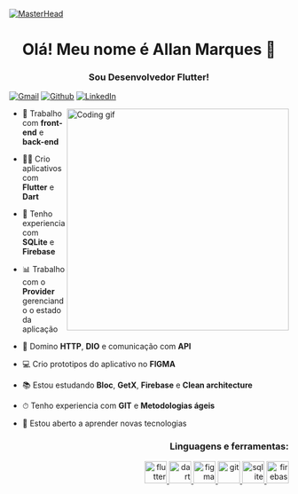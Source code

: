 [![MasterHead](https://www.techaheadcorp.com/wp-content/uploads/2021/01/11trendsblog-1.gif)]()
<h1 align="center"> Olá! Meu nome é Allan Marques 👋</h1>
<h3 align="center"> Sou Desenvolvedor Flutter! </h3>

[![Gmail](https://img.shields.io/badge/Gmail-D14836?style=for-the-badge&logo=gmail&logoColor=white)](mailto:dev.allan.marques@gmail.com)
[![Github](https://img.shields.io/badge/GitHub-100000?style=for-the-badge&logo=github&logoColor=white)](https://github.com/AllanAlvesMarques)
[![LinkedIn](https://img.shields.io/badge/LinkedIn-0077B5?style=for-the-badge&logo=linkedin&logoColor=white)](www.linkedin.com/in/allan-alves-marques)

<img align="right" width="400" heigth="237" src="https://www.mygo.ge/uploads/blog/1584023795.jpg" alt="Coding gif"/>

<div>

- 🔭 Trabalho com **front-end** e **back-end**

- 👨‍💻 Crio aplicativos com **Flutter** e **Dart** 

- 💾 Tenho experiencia com **SQLite** e **Firebase**

- 📊 Trabalho com o **Provider** gerenciando o estado da aplicação

- 📡 Domino **HTTP**, **DIO** e comunicação com **API**

- 💻 Crio prototipos do aplicativo no **FIGMA**

- 📚 Estou estudando **Bloc**, **GetX**, **Firebase** e **Clean architecture**

- ⏱ Tenho experiencia com **GIT** e **Metodologias ágeis**

- 📘 Estou aberto a aprender novas tecnologias

</div>

<h3 align="right">Linguagens e ferramentas:</h3>

<p align="right"> <a href="https://flutter.dev/" target="_blank" rel="noreferrer"> <img src="https://www.vectorlogo.zone/logos/flutterio/flutterio-icon.svg" alt="flutter" width="40" height="40"/> </a> <a href="https://dart.dev/" target="_blank" rel="noreferrer"> <img src="https://www.vectorlogo.zone/logos/dartlang/dartlang-icon.svg" alt="dart" width="40" height="40"/> </a> <a href="https://www.figma.com/" target="_blank" rel="noreferrer"> <img src="https://www.vectorlogo.zone/logos/figma/figma-icon.svg" alt="figma" width="40" height="40"/> </a>  <a href="https://git-scm.com/" target="_blank" rel="noreferrer"> <img src="https://www.vectorlogo.zone/logos/git-scm/git-scm-icon.svg" alt="git" width="40" height="40"/> </a> <a href="https://www.sqlite.org/" target="_blank" rel="noreferrer"> <img src="https://www.vectorlogo.zone/logos/sqlite/sqlite-icon.svg" alt="sqlite" width="40" height="40"/> </a> <a href="https://firebase.google.com/" target="_blank" rel="noreferrer"> <img src="https://www.vectorlogo.zone/logos/firebase/firebase-icon.svg" alt="firebase" width="40" height="40"/> </p>

